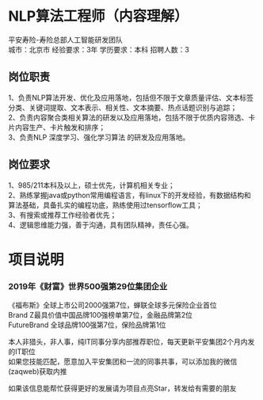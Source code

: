 # NLP算法工程师（内容理解）
平安寿险-寿险总部人工智能研发团队  
城市：北京市 经验要求：3年 学历要求：本科  招聘人数：3

## 岗位职责
1、负责NLP算法开发、优化及应用落地，包括但不限于文章质量评估、文本标签分类、关键词提取、文本表示、相关性、文本摘要、热点话题识别与追踪；   
2、负责内容聚合类相关算法的研发以及应用落地，包括不限于优质内容筛选、卡片内容生产、卡片触发和排序；   
3、负责NLP 深度学习、强化学习算法 的研发及应用落地。

## 岗位要求
1、985/211本科及以上，硕士优先，计算机相关专业；   
2、熟练掌握java或python常用编程语言，有linux下的开发经验，有数据结构和算法基础，具备扎实的编程功底，熟练使用过tensorflow工具；   
3、有搜索或推荐工作经验者优先；   
4、逻辑思维能力强，善于沟通，具有团队精神，责任心强。

# 项目说明

### 2019年《财富》世界500强第29位集团企业
《福布斯》全球上市公司2000强第7位，蝉联全球多元保险企业首位  
Brand Z最具价值中国品牌100强榜单第7位，金融品牌第2位  
FutureBrand 全球品牌100强第7位，保险品牌第1位

本人非猎头，非人事，纯IT同事分享内部推荐职位，每天更新平安集团2个月内发的IT职位  
如果您技能匹配，愿意加入平安集团和一流的同事共事，可以添加我的微信(zaqweb)获取内推 

如果该信息能帮忙获得更好的发展请为项目点亮Star，转发给有需要的朋友




